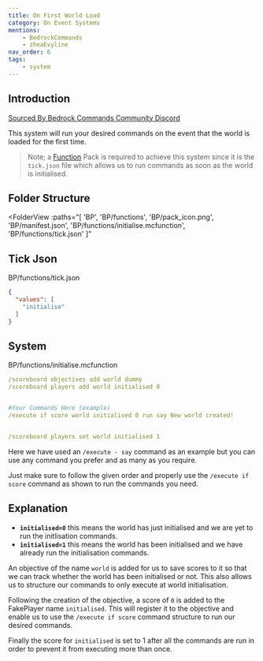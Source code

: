 ```yaml
---
title: On First World Load
category: On Event Systems
mentions:
    - BedrockCommands
    - zheaEvyline
nav_order: 6
tags:
    - system
---
```


## Introduction

[Sourced By Bedrock Commands Community Discord](https://discord.gg/SYstTYx5G5)

This system will run your desired commands on the event that the world is loaded for the first time.
> Note; a [Function](/commands/functions.html) Pack is required to achieve this system since it is the `tick.json` file which allows us to run commands as soon as the world is initialised.

## Folder Structure

<FolderView
	:paths="[
    'BP',
    'BP/functions',
    'BP/pack_icon.png',
    'BP/manifest.json',
    'BP/functions/initialise.mcfunction',
    'BP/functions/tick.json'
]"
></FolderView>

## Tick Json

<CodeHeader>BP/functions/tick.json</CodeHeader>
```json
{
  "values": [
    "initialise"
  ]
}
```

## System

<CodeHeader>BP/functions/initialise.mcfunction</CodeHeader>
```yaml
/scoreboard objectives add world dummy
/scoreboard players add world initialised 0 


#Your Commands Here (example)
/execute if score world initialised 0 run say New world created!


/scoreboard players set world initialised 1
```

Here we have used an `/execute - say` command as an example but you can use any command you prefer and as many as you require.

Just make sure to follow the given order and properly use the `/execute if score` command as shown to run the commands you need.

## Explanation

- **` initialised=0 `** this means the world has just initialised and we are yet to run the initlisation commands.
- **` initialised=1 `** this means the world has been initialised and we have already run the initialisation commands.

An objective of the name `world` is added for us to save scores to it so that we can track whether the world has been initialised or not. This also allows us to structure our commands to only execute at world initialisation.

Following the creation of the objective, a score of `0` is added to the FakePlayer name `initialised`. This will register it to the objective and enable us to use the `/execute if score` command structure to run our desired commands.

Finally the score for `initialised` is set to 1 after all the commands are run in order to prevent it from executing more than once.
